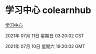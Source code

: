 # 学习中心 colearnhub
[学习中心](http://59.174.26.185:56308/colearnhub/)

2021年 07月 11日 星期日 03:20:02 CST

2021年 07月 10日 星期六 19:20:02 GMT

